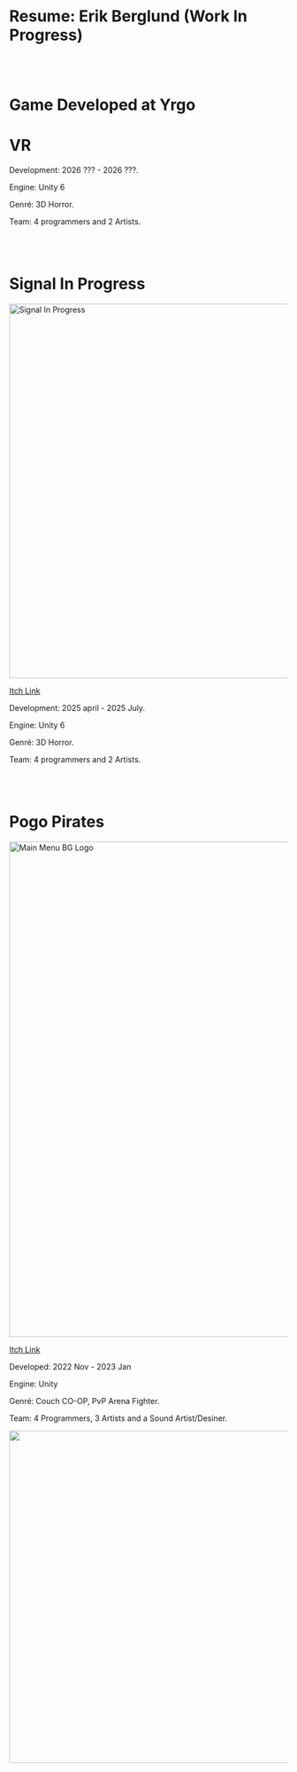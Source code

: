 <body>
  <h1 >Resume: Erik Berglund (Work In Progress)</h1>
  <br>
  <br>

  <h1> Game Developed at Yrgo </h1>
    <h1> VR </h2>
    <!--
    <a href="https://yrgo-game-creator.itch.io/signal-in-progress">
      <img width="1188" height="676" alt="Signal In Progress" src="https://github.com/user-attachments/assets/123d3460-c59c-4656-9810-f91403698d39" />
    </a>
    <a href=https://yrgo-game-creator.itch.io/signal-in-progress> <p> Itch Link </p> </a>
    -->
    <p> Development: 2026 ??? - 2026 ???. </p>
    <!-- <p> My Role: . </p> -->
    <p> Engine: Unity 6 </p>
    <p> Genré: 3D Horror. </p>
    <p> Team: 4 programmers and 2 Artists. </em> </p>
    
  <br>
  <br>
  
  <h1> Signal In Progress </h2>
    <!-- " alt="this slowpoke moves"  width="250" alt="404 image"/> -->
    <a href="https://yrgo-game-creator.itch.io/signal-in-progress">
      <img width="1188" height="676" alt="Signal In Progress" src="https://github.com/user-attachments/assets/123d3460-c59c-4656-9810-f91403698d39" />
    </a>
    <a href=https://yrgo-game-creator.itch.io/signal-in-progress> <p> Itch Link </p> </a>
    <p> Development: 2025 april - 2025 July. </p>
    <!-- <p> My Role: Programming Sound System, Main Menu UI and user Settings. </p> -->
    <p> Engine: Unity 6 </p>
    <p> Genré: 3D Horror. </p>
    <p> Team: 4 programmers and 2 Artists. </em> </p>
    
  <br>
  <br>
  
  <h1> Pogo Pirates</h1>
    <a href="https://yrgo-game-creator.itch.io/pogopirates"><img width="1596" height="894" alt="Main Menu BG Logo" src="https://github.com/user-attachments/assets/fbfabe9b-5019-4837-a5b5-e438731db905" /> </a>
    <a href="https://yrgo-game-creator.itch.io/pogopirates"> <p> Itch Link </p> </a>
    <p> Developed: 2022 Nov - 2023 Jan </p>
    <!-- <p> My Role: Sound and Level design </p> -->
    <p> Engine: Unity </p>
    <p> Genré: Couch CO-OP, PvP Arena Fighter. </p>
    <p> Team: 4 Programmers, 3 Artists and a Sound Artist/Desiner. </p>
    <img width="600" height="600" src="https://github.com/user-attachments/assets/c86a6872-f4a9-474b-bb49-3be4e4e6a8bc" style="max-width: 100%; display: inline-block;" data-target="animated-image.originalImage">
    
  <br>
  <br>
</body>
